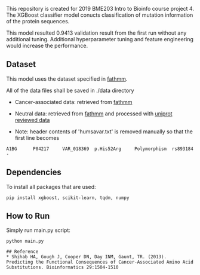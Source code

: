 This repository is created for 2019 BME203 Intro to Bioinfo course project 4. The XGBoost classifier model conucts classification of mutation information of the protein sequences. 

This model resulted 0.9413 validation result from the first run without any additional tuning. Additional hyperparameter tuning and feature engineering would increase the performance.

## Dataset
This model uses the dataset specified in [fathmm](http://fathmm.biocompute.org.uk/downloads.html).

All of the data files shall be saved in ./data directory

* Cancer-associated data: retrieved from [fathmm](http://fathmm.biocompute.org.uk/datasets/training/cancer/CanProVar.fa)

* Neutral data: retrieved from [fathmm](http://fathmm.biocompute.org.uk/datasets/training/inherited/humsavar.txt) and processed with [uniprot reviewed data](ftp://ftp.uniprot.org/pub/databases/uniprot/current_release/knowledgebase/complete/uniprot_sprot.fasta.gz)

* Note: header contents of 'humsavar.txt' is removed manually so that the first line becomes 
```
A1BG      P04217     VAR_018369  p.His52Arg     Polymorphism  rs893184    -
```

## Dependencies
To install all packages that are used:
```
pip install xgboost, scikit-learn, tqdm, numpy
```

## How to Run
Simply run main.py script:
```
python main.py

## Reference
* Shihab HA, Gough J, Cooper DN, Day INM, Gaunt, TR. (2013). Predicting the Functional Consequences of Cancer-Associated Amino Acid Substitutions. Bioinformatics 29:1504-1510
